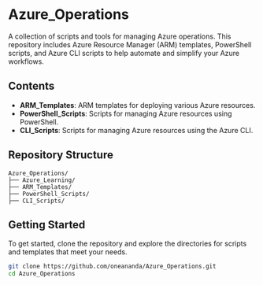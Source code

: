 # Azure_Operations

A collection of scripts and tools for managing Azure operations. This repository includes Azure Resource Manager (ARM) templates, PowerShell scripts, and Azure CLI scripts to help automate and simplify your Azure workflows.

## Contents

- **ARM_Templates**: ARM templates for deploying various Azure resources.
- **PowerShell_Scripts**: Scripts for managing Azure resources using PowerShell.
- **CLI_Scripts**: Scripts for managing Azure resources using the Azure CLI.

## Repository Structure 

```
Azure_Operations/
├── Azure_Learning/
├── ARM_Templates/
├── PowerShell_Scripts/
├── CLI_Scripts/
```

## Getting Started

To get started, clone the repository and explore the directories for scripts and templates that meet your needs.

```bash
git clone https://github.com/oneananda/Azure_Operations.git
cd Azure_Operations
```
